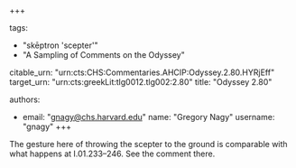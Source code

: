 +++

tags:
- "skēptron &#39;scepter&#39;"
- "A Sampling of Comments on the Odyssey"

citable_urn: "urn:cts:CHS:Commentaries.AHCIP:Odyssey.2.80.HYRjEff"
target_urn: "urn:cts:greekLit:tlg0012.tlg002:2.80"
title: "Odyssey 2.80"

authors:
- email: "gnagy@chs.harvard.edu"
  name: "Gregory Nagy"
  username: "gnagy"
+++

<p>The gesture here of throwing the scepter to the ground is comparable with what happens at I.01.233–246. See the comment there.</p>